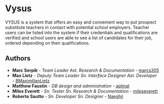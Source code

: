 # Vysus

VYSUS is a system that offers an easy and convenient way to put prospect substitute teachers in
contact with potential school employers. Teacher users can be listed into the system if their credentials
and qualifications are verified and school users are able to see a list of candidates for their job, ordered
depending on their qualifications.


<!-- ## Getting Started

These instructions will get you a copy of the project up and running on your local machine for development and testing purposes. See deployment for notes on how to deploy the project on a live system.

### Prerequisites

What things you need to install the software and how to install them

```
Give examples
```

### Installing

A step by step series of examples that tell you how to get a development env running

Say what the step will be

```
Give the example
```

And repeat

```
until finished
```

End with an example of getting some data out of the system or using it for a little demo

## Running the tests

Explain how to run the automated tests for this system

### Break down into end to end tests

Explain what these tests test and why

```
Give an example
```

### And coding style tests

Explain what these tests test and why

```
Give an example
```

## Deployment

Add additional notes about how to deploy this on a live system

## Built With

* [Dropwizard](http://www.dropwizard.io/1.0.2/docs/) - The web framework used
* [Maven](https://maven.apache.org/) - Dependency Management
* [ROME](https://rometools.github.io/rome/) - Used to generate RSS Feeds

## Contributing

Please read [CONTRIBUTING.md](https://gist.github.com/PurpleBooth/b24679402957c63ec426) for details on our code of conduct, and the process for submitting pull requests to us.

## Versioning

We use [SemVer](http://semver.org/) for versioning. For the versions available, see the [tags on this repository](https://github.com/your/project/tags). 
-->
## Authors

* **Marc Serpik**       - *Team Leader* *Ast. Research & Documentation*                     - [marcs305](https://github.com/marcs305)
* **Max Lietz**         - *Deputy Team Leader* *Sn. Interface Designer* *Ast. Developer*    - [BMaximilianLietz](https://github.com/BMaximilianLietz)
* **Matthew Faustin**   - *DB design and administration*                                    - [aplmat](https://github.com/aplmat)  
* **Miles Everett**     - *Sn. Tester* *Sn. Research & Documentation*                       - [mileseverett](https://github.com/mileseverett)
* **Roberto Sautto**    - *Sn. Developer* *Sn. Designer*                                    - [Naeghil](https://github.com/Naeghil/)

<!--
See also the list of [contributors](https://github.com/your/project/contributors) who participated in this project.

## License

This project is licensed under the MIT License - see the [LICENSE.md](LICENSE.md) file for details

## Acknowledgments

* Hat tip to anyone whose code was used
* Inspiration
* etc -->
